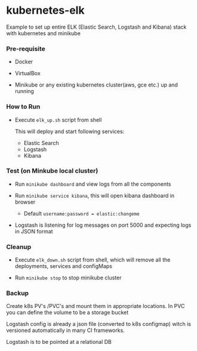 # kubernetes-elk
Example to set up entire ELK (Elastic Search, Logstash and Kibana) stack with kubernetes and minikube

### Pre-requisite

- Docker

- VirtualBox

- Minikube or any existing kubernetes cluster(aws, gce etc.) up and running

### How to Run

- Execute `elk_up.sh` script from shell

    This will deploy and start following services:
    - Elastic Search 
    - Logstash
    - Kibana

### Test (on Minkube local cluster)

- Run `minikube dashboard` and view logs from all the components

- Run `minikube service kibana`, this will open kibana dashboard in browser
	- Default `username:password = elastic:changeme`

- Logstash is listening for log messages on port 5000 and expecting logs in JSON format

### Cleanup

- Execute `elk_down.sh` script from shell, which will remove all the deployments, services and configMaps

- Run `minikube stop` to stop minikube cluster


### Backup

Create k8s PV's /PVC's and mount them in appropriate locations. 
In PVC you can define the volume to be a storage bucket

Logstash config is already a json file (converted to k8s configmap) witch is versioned automatically in many CI frameworks.

Logstash is to be pointed at a relational DB
